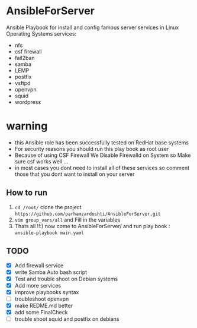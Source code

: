 # AnsibleForServer
Ansible Playbook for install and config famous server services in Linux Operating Systems
services:
- nfs
- csf firewall
- fail2ban
- samba
- LEMP
- postfix
- vsftpd
- openvpn
- squid
- wordpress

# warning
- this Ansible role has been successfully  tested on RedHat base systems
- For security reasons you should run this play book as root user
- Because of using CSF Firewall We Disable Firewalld on System so Make sure csf works well ... 
- in most cases you dont need to install all of these services so comment those that you dont want to install on your server 

## How to run
1. `cd /root/` clone the project `https://github.com/parhamzardoshti/AnsibleForServer.git`
2. `vim group_vars/all` and Fill in the variables
3. Thats all !!:)  now come to AnsibleForServer/ and run play book :   `ansible-playbook main.yaml`

## TODO
- [x] Add firewall service 
- [x] write Samba Auto bash script
- [x] Test and trouble shoot on Debian systems
- [x] Add more services
- [x] improve playbooks syntax
- [ ] troubleshoot openvpn 
- [x] make REDME.md better
- [x] add some FinalCheck
- [ ] trouble shoot squid and postfix on debians 
